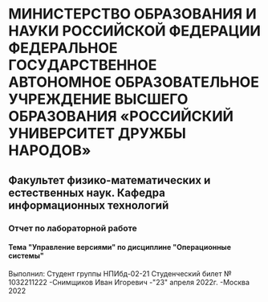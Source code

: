 # МИНИСТЕРСТВО ОБРАЗОВАНИЯ И НАУКИ РОССИЙСКОЙ ФЕДЕРАЦИИ ФЕДЕРАЛЬНОЕ ГОСУДАРСТВЕННОЕ АВТОНОМНОЕ ОБРАЗОВАТЕЛЬНОЕ УЧРЕЖДЕНИЕ ВЫСШЕГО ОБРАЗОВАНИЯ «РОССИЙСКИЙ УНИВЕРСИТЕТ ДРУЖБЫ НАРОДОВ»
## Факультет физико-математических и естественных наук. Кафедра информационных технологий
### Отчет по лабораторной работе
#### Тема "Управление версиями" по дисциплине "Операционные системы"
Выполнил:
Студент группы НПИбд-02-21
Студенческий билет № 1032211222
-Снимщиков Иван Игоревич
-"23" апреля 2022г.
-Москва 2022
